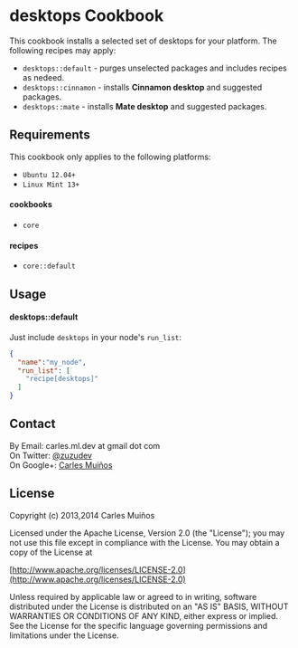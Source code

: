 # desktops Cookbook

This cookbook installs a selected set of desktops for your platform.
The following recipes may apply:

- `desktops::default`  - purges unselected packages and includes recipes as nedeed.
- `desktops::cinnamon` - installs __Cinnamon desktop__ and suggested packages.
- `desktops::mate`     - installs __Mate desktop__ and suggested packages.


## Requirements

This cookbook only applies to the following platforms:  
- `Ubuntu 12.04+`
- `Linux Mint 13+`

#### cookbooks
- `core`

#### recipes
- `core::default`


## Usage

#### desktops::default
Just include `desktops` in your node's `run_list`:

```json
{
  "name":"my_node",
  "run_list": [
    "recipe[desktops]"
  ]
}
```


## Contact

By Email:   carles.ml.dev at gmail dot com  
On Twitter: [@zuzudev](https://twitter.com/zuzudev)  
On Google+: [Carles Muiños](https://plus.google.com/109480759201585988691)


## License

Copyright (c) 2013,2014 Carles Muiños

Licensed under the Apache License, Version 2.0 (the "License");
you may not use this file except in compliance with the License.
You may obtain a copy of the License at

[http://www.apache.org/licenses/LICENSE-2.0](http://www.apache.org/licenses/LICENSE-2.0)

Unless required by applicable law or agreed to in writing, software
distributed under the License is distributed on an "AS IS" BASIS,
WITHOUT WARRANTIES OR CONDITIONS OF ANY KIND, either express or implied.
See the License for the specific language governing permissions and
limitations under the License.

